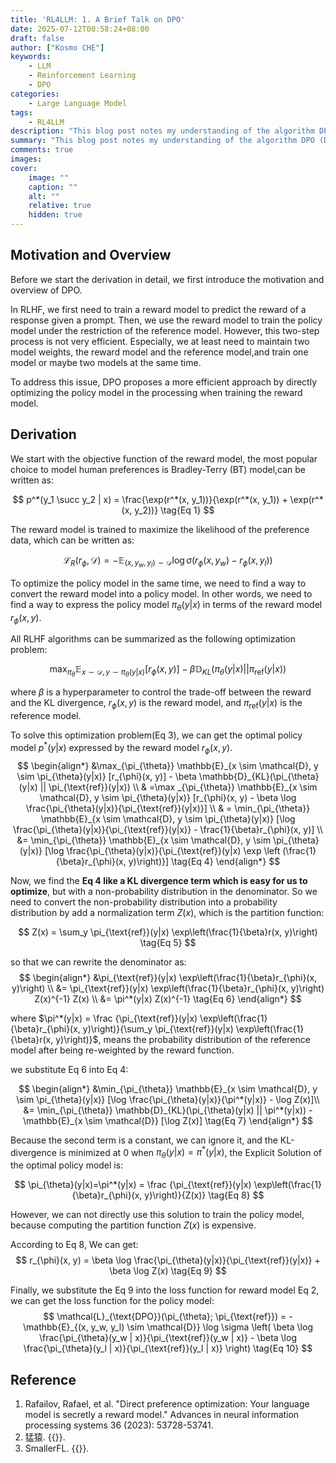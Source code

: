 ```yaml
---
title: 'RL4LLM: 1. A Brief Talk on DPO'
date: 2025-07-12T00:58:24+08:00
draft: false
author: ["Kosmo CHE"]
keywords: 
    - LLM
    - Reinforcement Learning
    - DPO
categories:
    - Large Language Model
tags:
    - RL4LLM
description: "This blog post notes my understanding of the algorithm DPO (Direct Preference Optimization) and the math derivation behind it."
summary: "This blog post notes my understanding of the algorithm DPO (Direct Preference Optimization) and the math derivation behind it."
comments: true
images:
cover:
    image: ""
    caption: ""
    alt: ""
    relative: true
    hidden: true
---
```

## Motivation and Overview
Before we start the derivation in detail, we first introduce the motivation and overview of DPO.

In RLHF, we first need to train a reward model to predict the reward of a response given a prompt. Then, we use the reward model to train the policy model under the restriction of the reference model. However, this two-step process is not very efficient. Especially, we at least need to maintain two model weights, the reward model and the reference model,and train one model or maybe two models at the same time. 

To address this issue, DPO proposes a more efficient approach by directly optimizing the policy model in the processing when training the reward model. 

## Derivation
We start with the objective function of the reward model, the most popular choice to model human preferences is Bradley-Terry (BT) model,can be written as:

$$
p^*(y_1 \succ y_2 | x) = \frac{\exp(r^*(x, y_1))}{\exp(r^*(x, y_1)) + \exp(r^*(x, y_2))} \tag{Eq 1}
$$

The reward model is trained to maximize the likelihood of the preference data, which can be written as:

$$
\mathcal{L}_{R}(r_{\phi}, \mathcal{D}) = -\mathbb{E}_{(x, y_w, y_l) \sim \mathcal{D}} \log \sigma(r_{\phi}(x, y_w) - r_{\phi}(x, y_l)) \tag{Eq 2}
$$

To optimize the policy model in the same time, we need to find a way to convert the reward model into a policy model. In other words, we need to find a way to express the policy model $\pi_{\theta}(y|x)$ in terms of the reward model $r_{\phi}(x, y)$.

All RLHF algorithms can be summarized as the following optimization problem:

$$
\max_{\pi_{\theta}} \mathbb{E}_{x \sim \mathcal{D}, y \sim \pi_{\theta}(y|x)} [r_{\phi}(x, y)] - \beta \mathbb{D}_{KL}(\pi_{\theta}(y|x) || \pi_{\text{ref}}(y|x)) \tag{Eq 3}
$$

where $\beta$ is a hyperparameter to control the trade-off between the reward and the KL divergence, $r_{\phi}(x, y)$ is the reward model, and $\pi_{\text{ref}}(y|x)$ is the reference model.

To solve this optimization problem(Eq 3), we can get the optimal policy model $p^*(y|x)$ expressed by the reward model $r_\phi(x, y)$.
$$
\begin{align*}
&\max_{\pi_{\theta}} \mathbb{E}_{x \sim \mathcal{D}, y \sim \pi_{\theta}(y|x)} [r_{\phi}(x, y)] - \beta \mathbb{D}_{KL}(\pi_{\theta}(y|x) || \pi_{\text{ref}}(y|x)) \\
& =\max _{\pi_{\theta}} \mathbb{E}_{x \sim \mathcal{D}, y \sim \pi_{\theta}(y|x)} [r_{\phi}(x, y) - \beta \log \frac{\pi_{\theta}(y|x)}{\pi_{\text{ref}}(y|x)}] \\
& = \min_{\pi_{\theta}} \mathbb{E}_{x \sim \mathcal{D}, y \sim \pi_{\theta}(y|x)} [\log \frac{\pi_{\theta}(y|x)}{\pi_{\text{ref}}(y|x)} - \frac{1}{\beta}r_{\phi}(x, y)] \\
&= \min_{\pi_{\theta}} \mathbb{E}_{x \sim \mathcal{D}, y \sim \pi_{\theta}(y|x)} [\log \frac{\pi_{\theta}(y|x)}{\pi_{\text{ref}}(y|x) \exp \left (\frac{1}{\beta}r_{\phi}(x, y)\right)}] \tag{Eq 4}
\end{align*}
$$

Now, we find the **Eq 4 like a KL divergence term which is easy for us to optimize**, but with a non-probability distribution in the denominator. So we need to convert the non-probability distribution into a probability distribution by add a normalization term $Z(x)$, which is the partition function:

$$
Z(x) = \sum_y \pi_{\text{ref}}(y|x) \exp\left(\frac{1}{\beta}r(x, y)\right) \tag{Eq 5}
$$

so that we can rewrite the denominator as:
$$
\begin{align*}
&\pi_{\text{ref}}(y|x) \exp\left(\frac{1}{\beta}r_{\phi}(x, y)\right) \\
&= \pi_{\text{ref}}(y|x) \exp\left(\frac{1}{\beta}r_{\phi}(x, y)\right) Z(x)^{-1} Z(x) \\
&= \pi^*(y|x) Z(x)^{-1} \tag{Eq 6}
\end{align*}
$$

where $\pi^*(y|x) = \frac {\pi_{\text{ref}}(y|x) \exp\left(\frac{1}{\beta}r_{\phi}(x, y)\right)}{\sum_y \pi_{\text{ref}}(y|x) \exp\left(\frac{1}{\beta}r(x, y)\right)}$, means the probability distribution of the reference model after being re-weighted by the reward function.

we substitute Eq 6 into Eq 4:

$$
\begin{align*}
&\min_{\pi_{\theta}} \mathbb{E}_{x \sim \mathcal{D}, y \sim \pi_{\theta}(y|x)} [\log \frac{\pi_{\theta}(y|x)}{\pi^*(y|x)} - \log Z(x)]\\
&= \min_{\pi_{\theta}} \mathbb{D}_{KL}(\pi_{\theta}(y|x) || \pi^*(y|x)) - \mathbb{E}_{x \sim \mathcal{D}} [\log Z(x)] \tag{Eq 7}
\end{align*}
$$

Because the second term is a constant, we can ignore it, and the KL-divergence is minimized at 0 when $\pi_{\theta}(y|x) = \pi^*(y|x)$, the Explicit Solution of the optimal policy model is:

$$
\pi_{\theta}(y|x)=\pi^*(y|x) = \frac {\pi_{\text{ref}}(y|x) \exp\left(\frac{1}{\beta}r_{\phi}(x, y)\right)}{Z(x)} \tag{Eq 8}
$$

However, we can not directly use this solution to train the policy model, because computing the partition function $Z(x)$ is expensive.

According to Eq 8, We can get:
$$
r_{\phi}(x, y) = \beta \log \frac{\pi_{\theta}(y|x)}{\pi_{\text{ref}}(y|x)} + \beta \log Z(x) \tag{Eq 9}
$$

Finally, we substitute the Eq 9 into the loss function for reward model Eq 2, we can get the loss function for the policy model:
$$
\mathcal{L}_{\text{DPO}}(\pi_{\theta}; \pi_{\text{ref}}) = - \mathbb{E}_{(x, y_w, y_l) \sim \mathcal{D}} \log \sigma \left( \beta \log \frac{\pi_{\theta}(y_w | x)}{\pi_{\text{ref}}(y_w | x)} - \beta \log \frac{\pi_{\theta}(y_l | x)}{\pi_{\text{ref}}(y_l | x)} \right) \tag{Eq 10}
$$


## Reference

1. Rafailov, Rafael, et al. "Direct preference optimization: Your language model is secretly a reward model." Advances in neural information processing systems 36 (2023): 53728-53741.
2. 猛猿. {{<href text="人人都能看懂的DPO数学原理" url="https://zhuanlan.zhihu.com/p/721073733">}}.
3. SmallerFL. {{<href text="Direct Preference Optimization (DPO) 原理详解及公式推导" url="https://zhuanlan.zhihu.com/p/779691018">}}.


